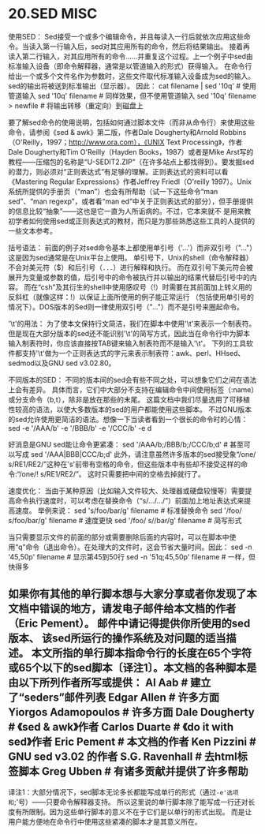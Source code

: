 # 20.SED MISC

使用SED：
Sed接受一个或多个编辑命令，并且每读入一行后就依次应用这些命令。当读入第一行输入后，sed对其应用所有的命令，然后将结果输出。
接着再读入第二行输入，对其应用所有的命令……并重复这个过程。上一个例子中sed由标准输入设备（即命令解释器，通常是以管道输入的形式）获得输入。
在命令行给出一个或多个文件名作为参数时，这些文件取代标准输入设备成为sed的输入。sed的输出将被送到标准输出（显示器）。
因此：
cat filename | sed '10q'         # 使用管道输入
sed '10q' filename               # 同样效果，但不使用管道输入
sed '10q' filename > newfile     # 将输出转移（重定向）到磁盘上

要了解sed命令的使用说明，包括如何通过脚本文件（而非从命令行）来使用这些命令，请参阅《sed & awk》第二版，作者Dale Dougherty和Arnold Robbins
（O'Reilly，1997；http://www.ora.com），《UNIX Text Processing》，作者Dale Dougherty和Tim O'Reilly（Hayden Books，1987）或者是Mike Arst写的教程——压缩包的名称是“U-SEDIT2.ZIP”（在许多站点上都找得到）。要发掘sed的潜力，则必须对“正则表达式”有足够的理解。正则表达式的资料可以看《Mastering Regular Expressions》作者Jeffrey Friedl（O'reilly 1997）。Unix系统所提供的手册页（“man”）也会有所帮助（试一下这些命令“man sed”、“man regexp”，或者看“man ed”中关于正则表达式的部分），但手册提供的信息比较“抽象”——这也是它一直为人所诟病的。不过，它本来就不
是用来教初学者如何使用sed或正则表达式的教材，而只是为那些熟悉这些工具的人提供的一些文本参考。

括号语法：
前面的例子对sed命令基本上都使用单引号（'...'）而非双引号（"..."）这是因为sed通常是在Unix平台上使用。
单引号下，Unix的shell（命令解释器）不会对美元符（$）和后引号（`...`）进行解释和执行。
而在双引号下美元符会被展开为变量或参数的值，后引号中的命令被执行并以输出的结果代替后引号中的内容。
而在“csh”及其衍生的shell中使用感叹号（!）时需要在其前面加上转义用的反斜杠（就像这样：\!）以保证上面所使用的例子能正常运行
（包括使用单引号的情况下）。DOS版本的Sed则一律使用双引号（"..."）而不是引号来圈起命令。

'\t'的用法：
为了使本文保持行文简洁，我们在脚本中使用'\t'来表示一个制表符。
但是现在大部分版本的sed还不能识别'\t'的简写方式，因此当在命令行中为脚本输入制表符时，你应该直接按TAB键来输入制表符而不是输入'\t'。
下列的工具软件都支持'\t'做为一个正则表达式的字元来表示制表符：awk、perl、HHsed、
sedmod以及GNU sed v3.02.80。

不同版本的SED：
不同的版本间的sed会有些不同之处，可以想象它们之间在语法上会有差异。
具体而言，它们中大部分不支持在编辑命令中间使用标签（:name）或分支命令（b,t），除非是放在那些的末尾。
这篇文档中我们尽量选用了可移植性较高的语法，以使大多数版本的sed的用户都能使用这些脚本。
不过GNU版本的sed允许使用更简洁的语法。想像一下当读者看到一个很长的命令时的心情：
sed -e '/AAA/b' -e '/BBB/b' -e '/CCC/b' -e d

好消息是GNU sed能让命令更紧凑：
   sed '/AAA/b;/BBB/b;/CCC/b;d'      # 甚至可以写成
   sed '/AAA\|BBB\|CCC/b;d'
此外，请注意虽然许多版本的sed接受象“/one/ s/RE1/RE2/”这种在's'前带有空格的命令，但这些版本中有些却不接受这样的命令:“/one/! s/RE1/RE2/”。
这时只需要把中间的空格去掉就行了。

速度优化：
当由于某种原因（比如输入文件较大、处理器或硬盘较慢等）需要提高命令执行速度时，可以考虑在替换命令（“s/.../.../”）前面加上地址表达式来提高速度。
举例来说：
   sed 's/foo/bar/g' filename         # 标准替换命令
   sed '/foo/ s/foo/bar/g' filename   # 速度更快
   sed '/foo/ s//bar/g' filename      # 简写形式

当只需要显示文件的前面的部分或需要删除后面的内容时，可以在脚本中使用“q”命令（退出命令）。在处理大的文件时，这会节省大量时间。因此：
   sed -n '45,50p' filename           # 显示第45到50行
   sed -n '51q;45,50p' filename       # 一样，但快得多

如果你有其他的单行脚本想与大家分享或者你发现了本文档中错误的地方，请发电子邮件给本文档的作者（Eric Pement）。
邮件中请记得提供你所使用的sed版本、 该sed所运行的操作系统及对问题的适当描述。
本文所指的单行脚本指命令行的长度在65个字符或65个以下的sed脚本〔译注1〕。本文档的各种脚本是由以下所列作者所写或提供：
Al Aab                               # 建立了“seders”邮件列表
Edgar Allen                          # 许多方面
Yiorgos Adamopoulos                  # 许多方面
Dale Dougherty                       # 《sed & awk》作者
Carlos Duarte                        # 《do it with sed》作者
Eric Pement                          # 本文档的作者
Ken Pizzini                          # GNU sed v3.02 的作者
S.G. Ravenhall                       # 去html标签脚本
Greg Ubben                           # 有诸多贡献并提供了许多帮助
-------------------------------------------------------------------------
译注1：大部分情况下，sed脚本无论多长都能写成单行的形式（通过`-e'选项和`;'号）——只要命令解释器支持。
所以这里说的单行脚本除了能写成一行还对长度有所限制。因为这些单行脚本的意义不在于它们是以单行的形式出现。
而是让用户能方便地在命令行中使用这些紧凑的脚本才是其意义所在。

